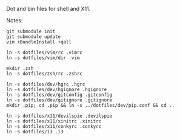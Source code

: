 Dot and bin files for shell and X11.

Notes:

    git submodule init
    git submodule update
    vim +BundleInstall +qall

    ln -s dotfiles/vim/rc .vimrc
    ln -s dotfiles/vim/dir .vim

    mkdir .zsh
    ln -s dotfiles/zsh/rc .zshrc

    ln -s dotfiles/dev/hgrc .hgrc
    ln -s dotfiles/dev/hgignore .hgignore
    ln -s dotfiles/dev/gitconfig .gitconfig
    ln -s dotfiles/dev/gitignore .gitignore
    mkdir .pip; cd .pip && ln -s ../dotfiles/dev/pip.conf && cd ..

    ln -s dotfiles/x11/devilspie .devilspie
    ln -s dotfiles/x11/xinitrc .xinitrc
    ln -s dotfiles/x11/conkyrc .conkyrc
    ln -s dotfiles/i3 .i3
